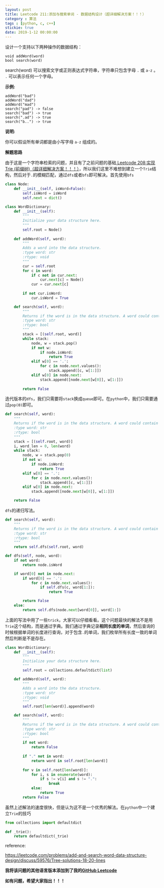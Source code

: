 ```yaml
---
layout: post
title: Leetcode 211:添加与搜索单词 - 数据结构设计（超详细解决方案！！！）
category : 算法
tags : [python, c, c++]
stickie: true
date: 2019-1-12 00:00:00
---
```


设计一个支持以下两种操作的数据结构：

```
void addWord(word)
bool search(word)
```

search(word) 可以搜索文字或正则表达式字符串，字符串只包含字母 `.` 或 `a-z` 。 `.` 可以表示任何一个字母。

**示例:**

```
addWord("bad")
addWord("dad")
addWord("mad")
search("pad") -> false
search("bad") -> true
search(".ad") -> true
search("b..") -> true
```

**说明:**

你可以假设所有单词都是由小写字母 `a-z` 组成的。

**解题思路**

由于这是一个字符串检索的问题，并且有了之前问题的基础[ Leetcode 208:实现 Trie (前缀树)（超详细解决方案！！！）](https://blog.csdn.net/qq_17550379/article/details/86290763)，所以我们这里不难想到建立一个`Trie`结构，然后对于`.`的模糊匹配，通过`dfs`或者`bfs`即可解决。首先使用`bfs`

```python
class Node:
    def __init__(self, isWord=False):
        self.isWord = isWord
        self.next = dict()
        
class WordDictionary:
    def __init__(self):
        """
        Initialize your data structure here.
        """
        self.root = Node()
        
    def addWord(self, word):
        """
        Adds a word into the data structure.
        :type word: str
        :rtype: void
        """
        cur = self.root
        for c in word:
            if c not in cur.next:
                cur.next[c] = Node()
            cur = cur.next[c]
            
        if not cur.isWord:
            cur.isWord = True

    def search(self, word):
        """
        Returns if the word is in the data structure. A word could contain the dot character '.' to represent any one letter.
        :type word: str
        :rtype: bool
        """
        stack = [(self.root, word)]
        while stack:
            node, w = stack.pop()
            if not w:
                if node.isWord:
                    return True
            elif w[0] == '.':
                for c in node.next.values():
                    stack.append([c, w[1:]])
            elif w[0] in node.next:
                stack.append([node.next[w[0]], w[1:]])
                
        return False
```

迭代版本的`dfs`，我们只需要将`stack`换成`queue`即可。在`python`中，我们只需要通过`pop(0)`即可。	

```python
def search(self, word):
    """
    Returns if the word is in the data structure. A word could contain the dot character '.' to represent any one letter.
    :type word: str
    :rtype: bool
    """
    stack = [(self.root, word)]
    i, word_len = 0, len(word)
    while stack:
        node, w = stack.pop(0)
        if not w:
            if node.isWord:
                return True
        elif w[0] == '.':
            for c in node.next.values():
                stack.append([c, w[1:]])
        elif w[0] in node.next:
            stack.append([node.next[w[0]], w[1:]])

    return False
```

`dfs`的递归写法。

```python
def search(self, word):
    """
    Returns if the word is in the data structure. A word could contain the dot character '.' to represent any one letter.
    :type word: str
    :rtype: bool
    """
    return self.dfs(self.root, word)

def dfs(self, node, word):
    if not word:
        return node.isWord

    if word[0] not in node.next:
        if word[0] == '.':
            for c in node.next.values():
                if self.dfs(c, word[1:]):
                    return True

        return False
    else:
        return self.dfs(node.next[word[0]], word[1:])
```

上面的写法中用了一些`trick`，大家可以仔细看看。这个问题最快的解法不是用`Trie`这个结构，而是通过字典。我们通过字典记录**相同长度的单词**，然后查询的时候根据单词的长度进行查询，对于包含`.`的单词，我们枚举所有长度一致的单词然后判断是不是存在。

```python
class WordDictionary:
    def __init__(self):
        """
        Initialize your data structure here.
        """
        self.root = collections.defaultdict(list)    

    def addWord(self, word):
        """
        Adds a word into the data structure.
        :type word: str
        :rtype: void
        """
        self.root[len(word)].append(word)

    def search(self, word):
        """
        Returns if the word is in the data structure. A word could contain the dot character '.' to represent any one letter.
        :type word: str
        :rtype: bool
        """
        if not word:
            return False
        
        if "." not in word:
            return word in self.root[len(word)]
        
        for v in self.root[len(word)]:
            for i, s in enumerate(word):
                if s != v[i] and s != ".":
                    break
            else:
                return True
        return False
```

虽然上述解法的速度很快，但是认为这不是一个优秀的解法。在`python`中一个建立`Trie`的技巧

```python
from collections import defaultdict
    
def _trie():
    return defaultdict(_trie)
```

reference:

https://leetcode.com/problems/add-and-search-word-data-structure-design/discuss/59576/Tree-solutions-18-20-lines

**我将该问题的其他语言版本添加到了我的[GitHub Leetcode](https://github.com/luliyucoordinate/Leetcode)**

**如有问题，希望大家指出！！！**